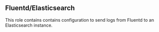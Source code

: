 ## Fluentd/Elasticsearch

This role contains contains configuration to send logs from Fluentd to
an Elasticsearch instance.
